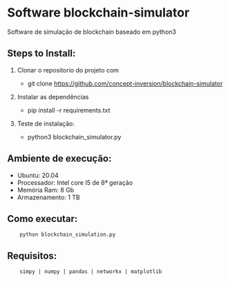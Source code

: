 # Software blockchain-simulator
Software de simulação de blockchain baseado em python3

## Steps to Install:

1. Clonar o repositorio do projeto com 
    - git clone https://github.com/concept-inversion/blockchain-simulator
   
2. Instalar as dependências
    - pip install -r requirements.txt

3. Teste de instalação:
    - python3 blockchain_simulator.py

## Ambiente de execução:
   
   - Ubuntu: 20.04
   - Processador: Intel core I5 de 8ª geração
   - Memória Ram: 8 Gb
   - Armazenamento: 1 TB

## Como executar:
        python blockchain_simulation.py

## Requisitos:

        simpy | numpy | pandas | networkx | matplotlib 